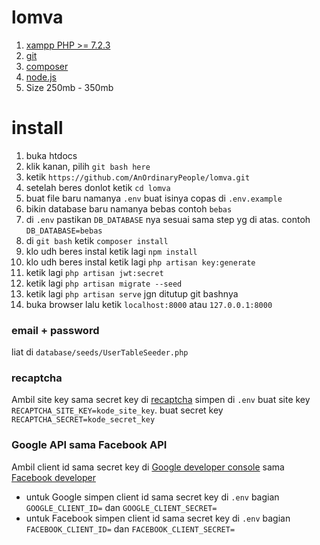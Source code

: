 # lomva
1. [xampp PHP >= 7.2.3](https://www.apachefriends.org/download.html)
1. [git](https://git-scm.com/downloads)
1. [composer](https://getcomposer.org/download/)
1. [node.js](https://nodejs.org/en/download/current/)
1. Size 250mb - 350mb

# install
1. buka htdocs
1. klik kanan, pilih `git bash here`
1. ketik `https://github.com/AnOrdinaryPeople/lomva.git`
1. setelah beres donlot ketik `cd lomva`
1. buat file baru namanya `.env` buat isinya copas di `.env.example`
1. bikin database baru namanya bebas contoh `bebas`
1. di `.env` pastikan `DB_DATABASE` nya sesuai sama step yg di atas. contoh `DB_DATABASE=bebas`
1. di `git bash` ketik `composer install`
1. klo udh beres instal ketik lagi `npm install`
1. klo udh beres instal ketik lagi `php artisan key:generate`
1. ketik lagi `php artisan jwt:secret`
1. ketik lagi `php artisan migrate --seed`
1. ketik lagi `php artisan serve` jgn ditutup git bashnya
1. buka browser lalu ketik `localhost:8000` atau `127.0.0.1:8000`

### email + password
liat di `database/seeds/UserTableSeeder.php`

### recaptcha
Ambil site key sama secret key di [recaptcha](https://www.google.com/recaptcha) simpen di `.env` buat site key `RECAPTCHA_SITE_KEY=kode_site_key`. buat secret key `RECAPTCHA_SECRET=kode_secret_key`

### Google API sama Facebook API
Ambil client id sama secret key di [Google developer console](https://console.developers.google.com) sama [Facebook developer](https://developers.facebook.com)

- untuk Google simpen client id sama secret key di `.env` bagian `GOOGLE_CLIENT_ID=` dan `GOOGLE_CLIENT_SECRET=`
- untuk Facebook simpen client id sama secret key di `.env` bagian `FACEBOOK_CLIENT_ID=` dan `FACEBOOK_CLIENT_SECRET=`
